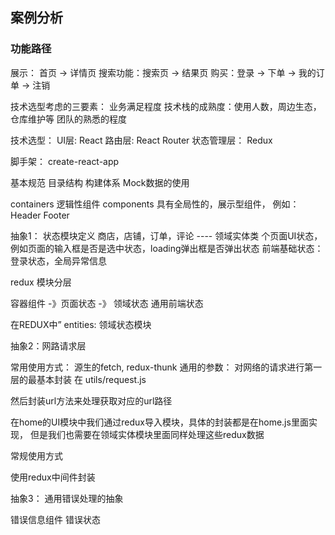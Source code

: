 
## 案例分析

### 功能路径

展示： 首页 -> 详情页
搜索功能：搜索页 -> 结果页
购买：登录 -> 下单 -> 我的订单 -> 注销

技术选型考虑的三要素：
业务满足程度
技术栈的成熟度：使用人数，周边生态，仓库维护等
团队的熟悉的程度

技术选型：
UI层: React
路由层: React Router
状态管理层： Redux


脚手架：
create-react-app 

基本规范
目录结构
构建体系
Mock数据的使用

containers 逻辑性组件
components 具有全局性的，展示型组件， 例如：Header Footer

抽象1： 状态模块定义
商店，店铺，订单，评论 ---- 领域实体类
个页面UI状态，例如页面的输入框是否是选中状态，loading弹出框是否弹出状态
前端基础状态：登录状态，全局异常信息

redux 模块分层

容器组件 -》页面状态       -》 领域状态
          通用前端状态  

在REDUX中”
entities: 领域状态模块 

抽象2：网路请求层

常用使用方式：
源生的fetch, redux-thunk
通用的参数： 对网络的请求进行第一层的最基本封装 在 utils/request.js

然后封装url方法来处理获取对应的url路径

在home的UI模块中我们通过redux导入模块，具体的封装都是在home.js里面实现，
但是我们也需要在领域实体模块里面同样处理这些redux数据

常规使用方式

使用redux中间件封装

抽象3： 通用错误处理的抽象

错误信息组件
错误状态


